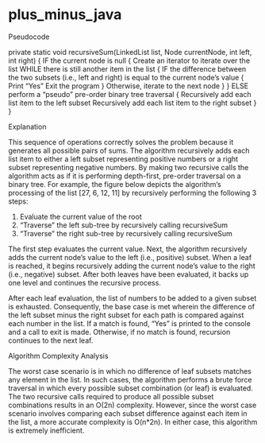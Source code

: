 # plus_minus_java

Pseudocode

private static void recursiveSum(LinkedList list, Node currentNode, int left, int right) {
    IF the current node is null {
        Create an iterator to iterate over the list
        WHILE there is still another item in the list {
            IF the difference between the two subsets (i.e., left and right) is equal to the current node’s value {
                Print “Yes”
                Exit the program
            }
            Otherwise, iterate to the next node
        }
    }
    ELSE perform a “pseudo” pre-order binary tree traversal {
        Recursively add each list item to the left subset
        Recursively add each list item to the right subset
    }
}


Explanation

This sequence of operations correctly solves the problem because it generates all possible pairs of sums.  The algorithm recursively adds each list item to either a left subset representing positive numbers or a right subset representing negative numbers.  By making two recursive calls the algorithm acts as if it is performing depth-first, pre-order traversal on a binary tree.
For example, the figure below depicts the algorithm’s processing of the list [27, 6, 12, 11] by recursively performing the following 3 steps:
1.	Evaluate the current value of the root
2. “Traverse” the left sub-tree by recursively calling recursiveSum
3. “Traverse” the right sub-tree by recursively calling recursiveSum

The first step evaluates the current value.  Next, the algorithm recursively adds the current node’s value to the left (i.e., positive) subset.  When a leaf is reached, it begins recursively adding the current node’s value to the right (i.e., negative) subset.  After both leaves have been evaluated, it backs up one level and continues the recursive process.  

After each leaf evaluation, the list of numbers to be added to a given subset is exhausted.  Consequently, the base case is met wherein the difference of the left subset minus the right subset for each path is compared against each number in the list.  If a match is found, “Yes” is printed to the console and a call to exit is made.  Otherwise, if no match is found, recursion continues to the next leaf.


Algorithm Complexity Analysis

The worst case scenario is in which no difference of leaf subsets matches any element in the list.  In such cases, the algorithm performs a brute force traversal in which every possible subset combination (or leaf) is evaluated.  The two recursive calls required to produce all possible subset combinations results in an O(2n) complexity.  However, since the worst case scenario involves comparing each subset difference against each item in the list, a more accurate complexity is O(n*2n).  In either case, this algorithm is extremely inefficient.

